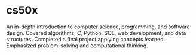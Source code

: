 # cs50x
An in-depth introduction to computer science, programming, and software design. Covered algorithms, C, Python, SQL, web development, and data structures. Completed a final project applying concepts learned. Emphasized problem-solving and computational thinking.
